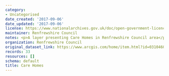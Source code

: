 ```yaml
---
category:
- Uncategorised
date_created: '2017-09-06'
date_updated: '2017-09-06'
license: https://www.nationalarchives.gov.uk/doc/open-government-licence/version/3/
maintainer: Renfrewshire Council
notes: <p>A layer presenting Care Homes in Renfrewshire Council area</p>
organization: Renfrewshire Council
original_dataset_link: https://www.arcgis.com/home/item.html?id=0310460f85374ba3a850e76f1fd84b34
records: 33
resources: []
schema: default
title: Care Homes
---
```

